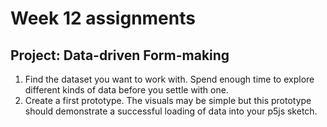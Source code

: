 # Week 12 assignments

## Project: Data-driven Form-making
1. Find the dataset you want to work with. Spend enough time to explore different kinds of data before you settle with one.
1. Create a first prototype. The visuals may be simple but this prototype should demonstrate a successful loading of data into your p5js sketch.
